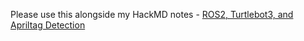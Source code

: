Please use this alongside my HackMD notes - [ROS2, Turtlebot3, and Apriltag Detection](https://hackmd.io/@NYTCEE/ByXtM73tkl)
